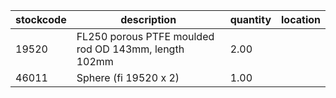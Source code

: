 |stockcode|description|quantity|location|
|---------|-----------|--------|--------|
|19520|FL250 porous PTFE moulded rod OD 143mm, length 102mm|2.00||
|46011|Sphere (fi 19520 x 2)|1.00||
